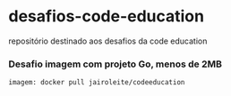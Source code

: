 # desafios-code-education
repositório destinado aos desafios da code education

### Desafio imagem com projeto Go, menos de 2MB
```
imagem: docker pull jairoleite/codeeducation
```

